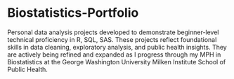 # Biostatistics-Portfolio
Personal data analysis projects developed to demonstrate beginner-level technical proficiency in R, SQL, SAS. These projects reflect foundational skills in data cleaning, exploratory analysis, and public health insights. They are actively being refined and expanded as I progress through my MPH in Biostatistics at the George Washington University Milken Institute School of Public Health.

